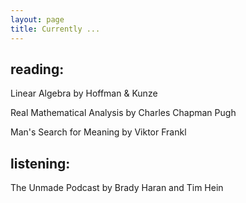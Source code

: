 ```yaml
---
layout: page
title: Currently ...
---
```


## reading:

Linear Algebra by Hoffman & Kunze

Real Mathematical Analysis by Charles Chapman Pugh

Man's Search for Meaning by Viktor Frankl

## listening:

The Unmade Podcast by Brady Haran and Tim Hein
